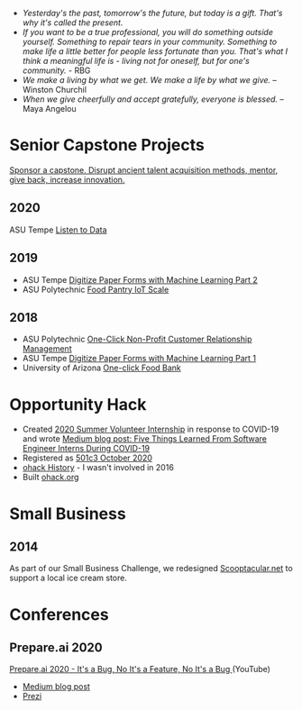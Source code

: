 - _Yesterday's the past, tomorrow's the future, but today is a gift. That's why it's called the present._
- _If you want to be a true professional, you will do something outside yourself.  Something to repair tears in your community. Something to make life a little better for people less fortunate than you.  That's what I think a meaningful life is - living not for oneself, but for one's community._ - RBG
- _We make a living by what we get. We make a life by what we give._ – Winston Churchil
- _When we give cheerfully and accept gratefully, everyone is blessed._ – Maya Angelou

# Senior Capstone Projects
[Sponsor a capstone. Disrupt ancient talent acquisition methods, mentor, give back, increase innovation.](https://www.linkedin.com/pulse/sponsor-capstone-disrupt-ancient-talent-acquisition-methods-vannoni/)
## 2020
ASU Tempe [Listen to Data](https://docs.google.com/document/d/1YUczn0g9Q_HuyG4j-zhER4bhig-2k_7DJmHXLKbv4Rc/edit?usp=sharing)
## 2019
- ASU Tempe [Digitize Paper Forms with Machine Learning Part 2](https://docs.google.com/document/d/1g7T7gRlOrPQFCyWBewVWWmgcpSd2cA5pafH0WMBb-Jo/edit?usp=sharing)
- ASU Polytechnic [Food Pantry IoT Scale](https://docs.google.com/document/d/1TwyGg_hJp6OiigOHFUks9FWNREAxSpiRdNPM2UIgO0c/edit?usp=sharing)
## 2018
- ASU Polytechnic [One-Click Non-Profit Customer Relationship Management](https://docs.google.com/document/d/1S4z1meOL3EO7guzRneDBUKKN84CQqMQ4kjhVNV2Zh0s/edit?usp=sharing)
- ASU Tempe [Digitize Paper Forms with Machine Learning Part 1](https://docs.google.com/document/d/1xR1O1jYSgpPQROTuN3ImIworYkHh_jqLU-YYMAZ9Jc8/edit?usp=sharing)
- University of Arizona [One-click Food Bank](https://docs.google.com/document/d/1Cu2X6ILtM5yWtsivjJ7qdSiQIJbw81yZ1a3oEKHlg6I/edit?usp=sharing)

# Opportunity Hack
- Created [2020 Summer Volunteer Internship](https://www.ohack.org/history/2020-summer-volunteer-internship) in response to COVID-19 and wrote [Medium blog post: Five Things Learned From Software Engineer Interns During COVID-19
](https://medium.com/paypal-tech/five-things-learned-from-software-engineer-interns-during-covid-19-e5155228eff7?source=friends_link&sk=86cfe09167d77a3eebb7c1ad1d5c936a)
- Registered as [501c3 October 2020](https://www.guidestar.org/profile/84-5113049)
- [ohack History](https://www.ohack.org/history#h.o7mvw0cywohn) - I wasn't involved in 2016
- Built [ohack.org](https://ohack.org)

# Small Business
## 2014
As part of our Small Business Challenge, we redesigned [Scooptacular.net](https://www.linkedin.com/pulse/donate-10-your-work-community-greg-vannoni/) to support a local ice cream store.

# Conferences
## Prepare.ai 2020
[Prepare.ai 2020 - It's a Bug, No It's a Feature, No It's a Bug
](https://youtu.be/gk1K90BSJXo) (YouTube)
- [Medium blog post](http://tiny.cc/preparebugs) 
- [Prezi](https://tiny.cc/bugsunderrugs)
